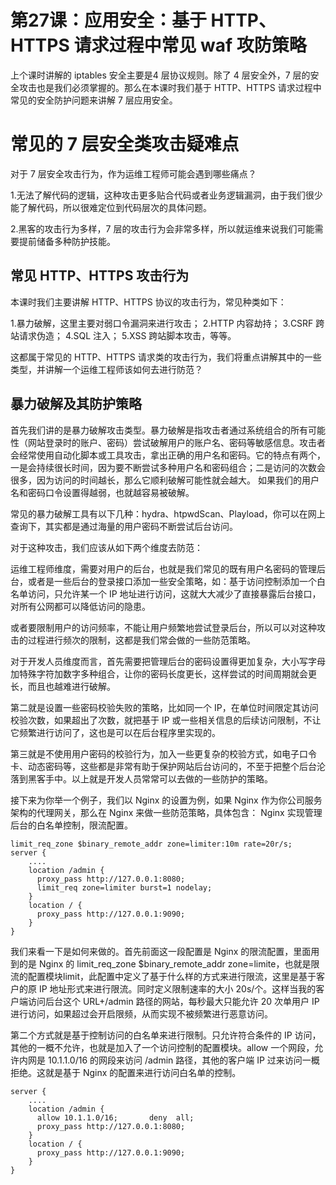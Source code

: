 # 第27课：应用安全：基于 HTTP、HTTPS 请求过程中常见 waf 攻防策略

上个课时讲解的 iptables 安全主要是4 层协议规则。除了 4 层安全外，7 层的安全攻击也是我们必须掌握的。那么在本课时我们基于 HTTP、HTTPS 请求过程中常见的安全防护问题来讲解 7 层应用安全。

# 常见的 7 层安全类攻击疑难点

对于 7 层安全攻击行为，作为运维工程师可能会遇到哪些痛点？

1.无法了解代码的逻辑，这种攻击更多贴合代码或者业务逻辑漏洞，由于我们很少能了解代码，所以很难定位到代码层次的具体问题。

2.黑客的攻击行为多样，7 层的攻击行为会非常多样，所以就运维来说我们可能需要提前储备多种防护技能。

## 常见 HTTP、HTTPS 攻击行为
本课时我们主要讲解 HTTP、HTTPS 协议的攻击行为，常见种类如下：

1.暴力破解，这里主要对弱口令漏洞来进行攻击；
2.HTTP 内容劫持；
3.CSRF 跨站请求伪造；
4.SQL 注入；
5.XSS 跨站脚本攻击，等等。

这都属于常见的 HTTP、HTTPS 请求类的攻击行为，我们将重点讲解其中的一些类型，并讲解一个运维工程师该如何去进行防范？

## 暴力破解及其防护策略
首先我们讲的是暴力破解攻击类型。暴力破解是指攻击者通过系统组合的所有可能性（网站登录时的账户、密码）尝试破解用户的账户名、密码等敏感信息。攻击者会经常使用自动化脚本或工具攻击，拿出正确的用户名和密码。它的特点有两个，一是会持续很长时间，因为要不断尝试多种用户名和密码组合；二是访问的次数会很多，因为访问的时间越长，那么它顺利破解可能性就会越大。 如果我们的用户名和密码口令设置得越弱，也就越容易被破解。

常见的暴力破解工具有以下几种：hydra、htpwdScan、Playload，你可以在网上查询下，其实都是通过海量的用户密码不断尝试后台访问。

对于这种攻击，我们应该从如下两个维度去防范：

运维工程师维度，需要对用户的后台，也就是我们常见的既有用户名密码的管理后台，或者是一些后台的登录接口添加一些安全策略，如：基于访问控制添加一个白名单访问，只允许某一个 IP 地址进行访问，这就大大减少了直接暴露后台接口，对所有公网都可以降低访问的隐患。

或者要限制用户的访问频率，不能让用户频繁地尝试登录后台，所以可以对这种攻击的过程进行频次的限制，这都是我们常会做的一些防范策略。

对于开发人员维度而言，首先需要把管理后台的密码设置得更加复杂，大小写字母加特殊字符加数字多种组合，让你的密码长度更长，这样尝试的时间周期就会更长，而且也越难进行破解。

第二就是设置一些密码校验失败的策略，比如同一个 IP，在单位时间限定其访问校验次数，如果超出了次数，就把基于 IP 或一些相关信息的后续访问限制，不让它频繁进行访问了，这也是可以在后台程序里实现的。

第三就是不使用用户密码的校验行为，加入一些更复杂的校验方式，如电子口令卡、动态密码等，这些都是非常有助于保护网站后台访问的，不至于把整个后台沦落到黑客手中。以上就是开发人员常常可以去做的一些防护的策略。

接下来为你举一个例子，我们以 Nginx 的设置为例，如果 Nginx 作为你公司服务架构的代理网关，那么在 Nginx 来做一些防范策略，具体包含： Nginx 实现管理后台的白名单控制，限流配置。



```
limit_req_zone $binary_remote_addr zone=limiter:10m rate=20r/s;
server {
    ....
    location /admin {
      proxy_pass http://127.0.0.1:8080;
      limit_req zone=limiter burst=1 nodelay;
    }
    location / {
      proxy_pass http://127.0.0.1:9090;
    }
}

```
我们来看一下是如何来做的。首先前面这一段配置是 Nginx 的限流配置，里面用到的是 Nginx 的 limit_req_zone $binary_remote_addr zone=limite，也就是限流的配置模块limit，此配置中定义了基于什么样的方式来进行限流，这里是基于客户的原 IP 地址形式来进行限流。同时定义限制速率的大小 20s/个。这样当我的客户端访问后台这个 URL+/admin 路径的网站，每秒最大只能允许 20 次单用户 IP 进行访问，如果超过会开启限频，从而实现不被频繁进行恶意访问。

第二个方式就是基于控制访问的白名单来进行限制。只允许符合条件的 IP 访问，其他的一概不允许，也就是加入了一个访问控制的配置模块。allow 一个网段，允许内网是 10.1.1.0/16 的网段来访问 /admin 路径，其他的客户端 IP 过来访问一概拒绝。这就是基于 Nginx 的配置来进行访问白名单的控制。



```
server {
    ....
    location /admin {
      allow 10.1.1.0/16;       deny  all;
      proxy_pass http://127.0.0.1:8080;
    }
    location / {
      proxy_pass http://127.0.0.1:9090;
    }
}

```


